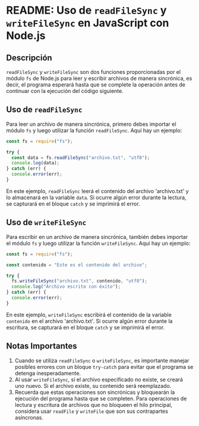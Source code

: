 # README: Uso de `readFileSync` y `writeFileSync` en JavaScript con Node.js

## Descripción

`readFileSync` y `writeFileSync` son dos funciones proporcionadas por el módulo `fs` de Node.js para leer y escribir archivos de manera sincrónica, es decir, el programa esperará hasta que se complete la operación antes de continuar con la ejecución del código siguiente.

## Uso de `readFileSync`

Para leer un archivo de manera sincrónica, primero debes importar el módulo `fs` y luego utilizar la función `readFileSync`. Aquí hay un ejemplo:

```javascript
const fs = require("fs");

try {
  const data = fs.readFileSync("archivo.txt", "utf8");
  console.log(data);
} catch (err) {
  console.error(err);
}
```

En este ejemplo, `readFileSync` leerá el contenido del archivo 'archivo.txt' y lo almacenará en la variable `data`. Si ocurre algún error durante la lectura, se capturará en el bloque `catch` y se imprimirá el error.

## Uso de `writeFileSync`

Para escribir en un archivo de manera sincrónica, también debes importar el módulo `fs` y luego utilizar la función `writeFileSync`. Aquí hay un ejemplo:

```javascript
const fs = require("fs");

const contenido = "Este es el contenido del archivo";

try {
  fs.writeFileSync("archivo.txt", contenido, "utf8");
  console.log("Archivo escrito con éxito");
} catch (err) {
  console.error(err);
}
```

En este ejemplo, `writeFileSync` escribirá el contenido de la variable `contenido` en el archivo 'archivo.txt'. Si ocurre algún error durante la escritura, se capturará en el bloque `catch` y se imprimirá el error.

## Notas Importantes

1. Cuando se utiliza `readFileSync` o `writeFileSync`, es importante manejar posibles errores con un bloque `try-catch` para evitar que el programa se detenga inesperadamente.
2. Al usar `writeFileSync`, si el archivo especificado no existe, se creará uno nuevo. Si el archivo existe, su contenido será reemplazado.
3. Recuerda que estas operaciones son sincrónicas y bloquearán la ejecución del programa hasta que se completen. Para operaciones de lectura y escritura de archivos que no bloqueen el hilo principal, considera usar `readFile` y `writeFile` que son sus contrapartes asíncronas.
